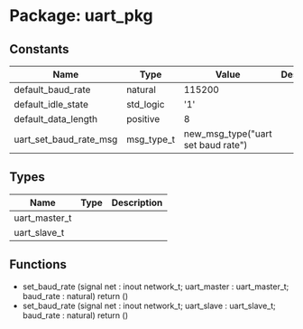# Package: uart_pkg
## Constants
| Name                   | Type       | Value                               | Description |
| ---------------------- | ---------- | ----------------------------------- | ----------- |
| default_baud_rate      | natural    |  115200                             |             |
| default_idle_state     | std_logic  |  '1'                                |             |
| default_data_length    | positive   |  8                                  |             |
| uart_set_baud_rate_msg | msg_type_t |  new_msg_type("uart set baud rate") |             |
## Types
| Name          | Type | Description |
| ------------- | ---- | ----------- |
| uart_master_t |      |             |
| uart_slave_t  |      |             |
## Functions
- set_baud_rate <font id="function_arguments">(signal net : inout network_t;                          uart_master : uart_master_t;
                          baud_rate : natural)</font> <font id="function_return">return ()</font>
- set_baud_rate <font id="function_arguments">(signal net : inout network_t;                          uart_slave : uart_slave_t;
                          baud_rate : natural)</font> <font id="function_return">return ()</font>
